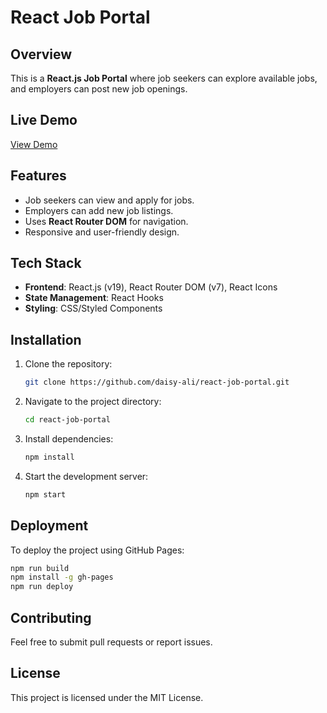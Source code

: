 # React Job Portal

## Overview
This is a **React.js Job Portal** where job seekers can explore available jobs, and employers can post new job openings.

## Live Demo
[View Demo](https://ali-job-portal.netlify.app/)

## Features
- Job seekers can view and apply for jobs.
- Employers can add new job listings.
- Uses **React Router DOM** for navigation.
- Responsive and user-friendly design.

## Tech Stack
- **Frontend**: React.js (v19), React Router DOM (v7), React Icons
- **State Management**: React Hooks
- **Styling**: CSS/Styled Components

## Installation
1. Clone the repository:
   ```sh
   git clone https://github.com/daisy-ali/react-job-portal.git
   ```
2. Navigate to the project directory:
   ```sh
   cd react-job-portal
   ```
3. Install dependencies:
   ```sh
   npm install
   ```
4. Start the development server:
   ```sh
   npm start
   ```

## Deployment
To deploy the project using GitHub Pages:
```sh
npm run build
npm install -g gh-pages
npm run deploy
```

## Contributing
Feel free to submit pull requests or report issues.

## License
This project is licensed under the MIT License.

